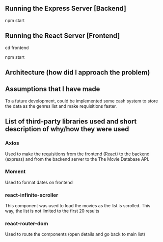 ## Running the Express Server [Backend]

npm start

## Running the React Server [Frontend]

cd frontend

npm start

## Architecture (how did I approach the problem)

## Assumptions that I have made
To a future development, could be implemented some cash system to store the data as the genres list and make requisitions faster.

## List of third-party libraries used and short description of why/how they were used
### Axios 
Used to make the requisitions from the frontend (React) to the backend (express) and from the backend server to the The Movie Database API.

### Moment
Used to format dates on frontend

### react-infinite-scroller
This component was used to load the movies as the list is scrolled. 
This way, the list is not limited to the first 20 results

### react-router-dom
Used to route the components (open details and go back to main list)

